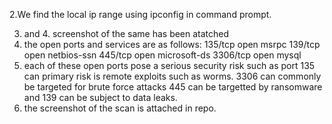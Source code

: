 2.We find the local ip range using ipconfig in command prompt.


3. and 4. screenshot of the same has been atatched
5. the open ports and services are as follows:
135/tcp  open  msrpc
139/tcp  open  netbios-ssn
445/tcp  open  microsoft-ds
3306/tcp open  mysql
7. each of these open ports pose a serious security risk such as 
   port 135 can primary risk is remote exploits such as worms.
   3306 can commonly be targeted for brute force attacks
   445 can be targetted by ransomware and 139 can be subject to data leaks.
8. the screenshot of the scan is attached in repo.
   
